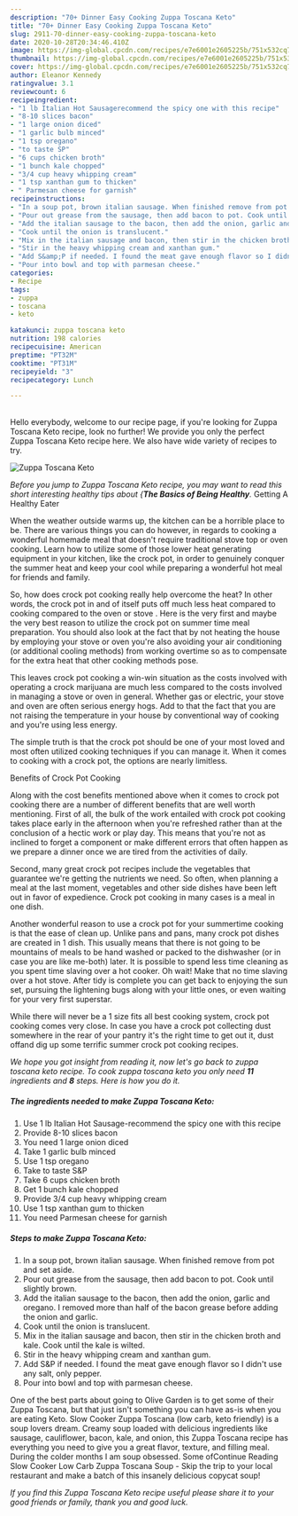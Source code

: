 ```yaml
---
description: "70+ Dinner Easy Cooking Zuppa Toscana Keto"
title: "70+ Dinner Easy Cooking Zuppa Toscana Keto"
slug: 2911-70-dinner-easy-cooking-zuppa-toscana-keto
date: 2020-10-28T20:34:46.410Z
image: https://img-global.cpcdn.com/recipes/e7e6001e2605225b/751x532cq70/zuppa-toscana-keto-recipe-main-photo.jpg
thumbnail: https://img-global.cpcdn.com/recipes/e7e6001e2605225b/751x532cq70/zuppa-toscana-keto-recipe-main-photo.jpg
cover: https://img-global.cpcdn.com/recipes/e7e6001e2605225b/751x532cq70/zuppa-toscana-keto-recipe-main-photo.jpg
author: Eleanor Kennedy
ratingvalue: 3.1
reviewcount: 6
recipeingredient:
- "1 lb Italian Hot Sausagerecommend the spicy one with this recipe"
- "8-10 slices bacon"
- "1 large onion diced"
- "1 garlic bulb minced"
- "1 tsp oregano"
- "to taste SP"
- "6 cups chicken broth"
- "1 bunch kale chopped"
- "3/4 cup heavy whipping cream"
- "1 tsp xanthan gum to thicken"
- " Parmesan cheese for garnish"
recipeinstructions:
- "In a soup pot, brown italian sausage. When finished remove from pot and set aside."
- "Pour out grease from the sausage, then add bacon to pot. Cook until slightly brown."
- "Add the italian sausage to the bacon, then add the onion, garlic and oregano. I removed more than half of the bacon grease before adding the onion and garlic."
- "Cook until the onion is translucent."
- "Mix in the italian sausage and bacon, then stir in the chicken broth and kale. Cook until the kale is wilted."
- "Stir in the heavy whipping cream and xanthan gum."
- "Add S&amp;P if needed. I found the meat gave enough flavor so I didn&#39;t use any salt, only pepper."
- "Pour into bowl and top with parmesan cheese."
categories:
- Recipe
tags:
- zuppa
- toscana
- keto

katakunci: zuppa toscana keto 
nutrition: 198 calories
recipecuisine: American
preptime: "PT32M"
cooktime: "PT31M"
recipeyield: "3"
recipecategory: Lunch

---
```

<br>
Hello everybody, welcome to our recipe page, if you're looking for Zuppa Toscana Keto recipe, look no further! We provide you only the perfect Zuppa Toscana Keto recipe here. We also have wide variety of recipes to try.
<br>


![Zuppa Toscana Keto](https://img-global.cpcdn.com/recipes/e7e6001e2605225b/751x532cq70/zuppa-toscana-keto-recipe-main-photo.jpg)

<i>Before you jump to Zuppa Toscana Keto recipe, you may want to read this short interesting healthy tips about {<strong>The Basics of Being Healthy</strong>.</i>
Getting A Healthy Eater


When the weather outside warms up, the kitchen can be a horrible place to be. There are various things you can do however, in regards to cooking a wonderful homemade meal that doesn't require traditional stove top or oven cooking. Learn how to utilize some of those lower heat generating equipment in your kitchen, like the crock pot, in order to genuinely conquer the summer heat and keep your cool while preparing a wonderful hot meal for friends and family.

So, how does crock pot cooking really help overcome the heat? In other words, the crock pot in and of itself puts off much less heat compared to cooking compared to the oven or stove . Here is the very first and maybe the very best reason to utilize the crock pot on summer time meal preparation. You should also look at the fact that by not heating the house by employing your stove or oven you're also avoiding your air conditioning (or additional cooling methods) from working overtime so as to compensate for the extra heat that other cooking methods pose.

This leaves crock pot cooking a win-win situation as the costs involved with operating a crock marijuana are much less compared to the costs involved in managing a stove or oven in general. Whether gas or electric, your stove and oven are often serious energy hogs. Add to that the fact that you are not raising the temperature in your house by conventional way of cooking and you're using less energy.

 The simple truth is that the crock pot should be one of your most loved and most often utilized cooking techniques if you can manage it. When it comes to cooking with a crock pot, the options are nearly limitless.  

Benefits of Crock Pot Cooking

Along with the cost benefits mentioned above when it comes to crock pot cooking there are a number of different benefits that are well worth mentioning. First of all, the bulk of the work entailed with crock pot cooking takes place early in the afternoon when you're refreshed rather than at the conclusion of a hectic work or play day. This means that you're not as inclined to forget a component or make different errors that often happen as we prepare a dinner once we are tired from the activities of daily.

Second, many great crock pot recipes include the vegetables that guarantee we're getting the nutrients we need. So often, when planning a meal at the last moment, vegetables and other side dishes have been left out in favor of expedience. Crock pot cooking in many cases is a meal in one dish.

Another wonderful reason to use a crock pot for your summertime cooking is that the ease of clean up.  Unlike pans and pans, many crock pot dishes are created in 1 dish. This usually means that there is not going to be mountains of meals to be hand washed or packed to the dishwasher (or in case you are like me-both) later. It is possible to spend less time cleaning as you spent time slaving over a hot cooker. Oh wait! Make that no time slaving over a hot stove. After tidy is complete you can get back to enjoying the sun set, pursuing the lightening bugs along with your little ones, or even waiting for your very first superstar.

While there will never be a 1 size fits all best cooking system, crock pot cooking comes very close. In case you have a crock pot collecting dust somewhere in the rear of your pantry it's the right time to get out it, dust offand dig up some terrific summer crock pot cooking recipes.


<i>We hope you got insight from reading it, now let's go back to zuppa toscana keto recipe. To cook zuppa toscana keto you only need <strong>11</strong> ingredients and <strong>8</strong> steps. Here is how you do it.
</i>

##### The ingredients needed to make Zuppa Toscana Keto:

1. Use 1 lb Italian Hot Sausage-recommend the spicy one with this recipe
1. Provide 8-10 slices bacon
1. You need 1 large onion diced
1. Take 1 garlic bulb minced
1. Use 1 tsp oregano
1. Take to taste S&amp;P
1. Take 6 cups chicken broth
1. Get 1 bunch kale chopped
1. Provide 3/4 cup heavy whipping cream
1. Use 1 tsp xanthan gum to thicken
1. You need  Parmesan cheese for garnish


##### Steps to make Zuppa Toscana Keto:

1. In a soup pot, brown italian sausage. When finished remove from pot and set aside.
1. Pour out grease from the sausage, then add bacon to pot. Cook until slightly brown.
1. Add the italian sausage to the bacon, then add the onion, garlic and oregano. I removed more than half of the bacon grease before adding the onion and garlic.
1. Cook until the onion is translucent.
1. Mix in the italian sausage and bacon, then stir in the chicken broth and kale. Cook until the kale is wilted.
1. Stir in the heavy whipping cream and xanthan gum.
1. Add S&amp;P if needed. I found the meat gave enough flavor so I didn&#39;t use any salt, only pepper.
1. Pour into bowl and top with parmesan cheese.


One of the best parts about going to Olive Garden is to get some of their Zuppa Toscana, but that just isn&#39;t something you can have as-is when you are eating Keto. Slow Cooker Zuppa Toscana (low carb, keto friendly) is a soup lovers dream. Creamy soup loaded with delicious ingredients like sausage, cauliflower, bacon, kale, and onion, this Zuppa Toscana recipe has everything you need to give you a great flavor, texture, and filling meal. During the colder months I am soup obsessed. Some ofContinue Reading Slow Cooker Low Carb Zuppa Toscana Soup - Skip the trip to your local restaurant and make a batch of this insanely delicious copycat soup! 

<i>If you find this Zuppa Toscana Keto recipe useful please share it to your good friends or family, thank you and good luck.</i>
